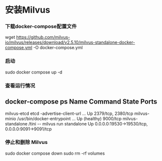 # 安装Milvus
### 下载docker-compose配置文件
wget https://github.com/milvus-io/milvus/releases/download/v2.5.10/milvus-standalone-docker-compose.yml -O docker-compose.yml
### 启动
sudo docker compose up -d

### 查看运行情况
docker-compose ps
      Name                     Command                  State                            Ports
--------------------------------------------------------------------------------------------------------------------
milvus-etcd         etcd -advertise-client-url ...   Up             2379/tcp, 2380/tcp
milvus-minio        /usr/bin/docker-entrypoint ...   Up (healthy)   9000/tcp
milvus-standalone   /tini -- milvus run standalone   Up             0.0.0.0:19530->19530/tcp, 0.0.0.0:9091->9091/tcp

### 停止和删除 Milvus
sudo docker compose down
sudo rm -rf volumes
